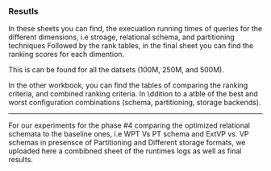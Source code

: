 ### Resutls

In these sheets you can find, the execuation running times of queries for the different dimensions, i.e stroage, relational schema, and partitioning techniques
Followed by the rank tables, in the final sheet you can find the ranking scores for each dimention.

This is can be found for all the datsets (100M, 250M, and 500M).

In the other workbook, you can find the tables of comparing the ranking criteria, and combined ranking criteria. In \ddition to a atble of the best and 
worst configuration combinations (schema, partitioning, storage backends).

----

For our experiments for the phase #4 comparing the optimized relational schemata to the baseline ones, i.e WPT Vs PT schema and ExtVP vs. VP schemas  in presensce of Partitioning and Different storage formats, we uploaded here a combibned sheet of the runtimes logs as well as final results.

